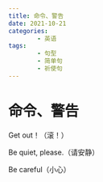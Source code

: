 ```yaml
---
title: 命令、警告
date: 2021-10-21
categories:
        - 英语
tags:
        - 句型
        - 简单句
        - 祈使句
---
```


# 命令、警告

Get out！（滚！）

Be quiet, please.（请安静）

Be careful（小心）
